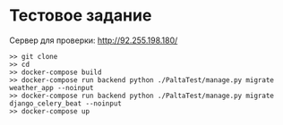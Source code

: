 # Тестовое задание 

Сервер для проверки: http://92.255.198.180/

```
>> git clone
>> cd
>> docker-compose build
>> docker-compose run backend python ./PaltaTest/manage.py migrate weather_app --noinput
>> docker-compose run backend python ./PaltaTest/manage.py migrate django_celery_beat --noinput
>> docker-compose up
```